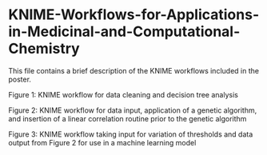 # KNIME-Workflows-for-Applications-in-Medicinal-and-Computational-Chemistry
This file contains a brief description of the KNIME workflows included in the poster. 

Figure 1: KNIME workflow for data cleaning and decision tree analysis

Figure 2: KNIME workflow for data input, application of a genetic algorithm, and insertion of a linear correlation routine prior to the genetic algorithm

Figure 3: KNIME workflow taking input for variation of thresholds and data output from Figure 2 for use in a machine learning model
